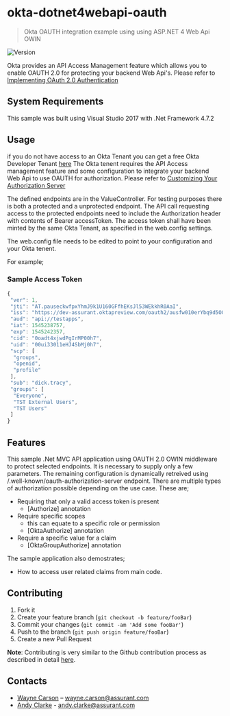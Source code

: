 # okta-dotnet4webapi-oauth

> Okta OAUTH integration example using using ASP.NET 4 Web Api OWIN

![Version](https://img.shields.io/badge/version-v0.3.0.beta-blue.svg)

Okta provides an API Access Management feature which allows you to enable OAUTH 2.0 for protecting your backend Web Api's.
Please refer to [Implementing OAuth 2.0 Authentication](https://developer.okta.com/authentication-guide/implementing-authentication/)

## System Requirements ##
This sample was built using Visual Studio 2017 with .Net Framework 4.7.2

## Usage ##
if you do not have access to an Okta Tenant you can get a free Okta Developer Tenant [here](https://developer.okta.com/signup/)
The Okta tenent requires the API Access management feature and some configuration to integrate your backend Web Api to use OAUTH for authorization.
Please refer to [Customizing Your Authorization Server](https://developer.okta.com/authentication-guide/implementing-authentication/set-up-authz-server)

The defined endpoints are in the ValueController. For testing purposes there is both a protected and a unprotected endpoint. The API call requesting access
to the protected endpoints need to include the Authorization header with contents of Bearer accessToken. The access token shall have been minted by the same
Okta Tenant, as specified in the web.config settings.


The web.config file needs to be edited to point to your configuration and your Okta tenent.

For example;

  <appSettings>
    <!-- Okta API AM Authorization Server Required-->
    <add key="oidc.Audience" value="api://testapps"/>
    <add key="oidc.Issuer" value="https://dev-assurant.oktapreview.com/oauth2/ausfw010erYbq9d5O0h7"/>
    <add key="okta.RequiredGroupMembership" value="TST Users"/>
    <add key="okta.ScopeRequired" value="groups"/>
  </appSettings>

### Sample Access Token ###
```javascript
{
 "ver": 1,
 "jti": "AT.pauseckwfpxYhmJ9k1U160GFfhEKsJl53WEkkhR0AaI",
 "iss": "https://dev-assurant.oktapreview.com/oauth2/ausfw010erYbq9d5O0h7",
 "aud": "api://testapps",
 "iat": 1545238757,
 "exp": 1545242357,
 "cid": "0oadt4xjwdPgIrMP00h7",
 "uid": "00ui33011eHJ4SbMj0h7",
 "scp": [
  "groups",
  "openid",
  "profile"
 ],
 "sub": "dick.tracy",
 "groups": [
  "Everyone",
  "TST External Users",
  "TST Users"
 ]
}  
``` 
  
## Features ##
This sample .Net MVC API application using OAUTH 2.0 OWIN middleware to protect selected endpoints. 
It is necessary to supply only a few parameters. The remaining configuration is dynamically retreived using /.well-known/oauth-authorization-server endpoint.
There are multiple types of authorization possible depending on the use case. These are;
* Requiring that only a valid access token is present
	* [Authorize] annotation
* Require specific scopes
	* this can equate to a specific role or permission
	* [OktaAuthorize] annotation
* Require a specific value for a claim
	* [OktaGroupAuthorize] annotation

The sample application also demostrates; 
* How to access user related claims from main code. 
	
	
## Contributing

1. Fork it
2. Create your feature branch (`git checkout -b feature/fooBar`)
3. Commit your changes (`git commit -am 'Add some fooBar'`)
4. Push to the branch (`git push origin feature/fooBar`)
5. Create a new Pull Request

**Note**: Contributing is very similar to the Github contribution process as described in detail 
[here](https://guides.github.com/activities/forking/).

## Contacts

- [Wayne Carson](https://assurhub.assurant.com/yc6235) – [wayne.carson@assurant.com](mailto:wayne.carson@assurant.com)
- [Andy Clarke](https://assurhub.assurant.com/fz6302) - [andy.clarke@assurant.com](mailto:andy.clarke@assurant.com)

